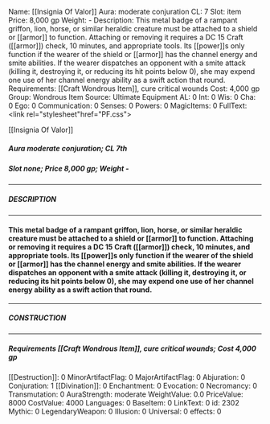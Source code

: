 Name: [[Insignia Of Valor]]
Aura: moderate conjuration
CL: 7
Slot: item
Price: 8,000 gp
Weight: -
Description: This metal badge of a rampant griffon, lion, horse, or similar heraldic creature must be attached to a shield or [[armor]] to function. Attaching or removing it requires a DC 15 Craft ([[armor]]) check, 10 minutes, and appropriate tools. Its [[power]]s only function if the wearer of the shield or [[armor]] has the channel energy and smite abilities. If the wearer dispatches an opponent with a smite attack (killing it, destroying it, or reducing its hit points below 0), she may expend one use of her channel energy ability as a swift action that round.
Requirements: [[Craft Wondrous Item]], cure critical wounds
Cost: 4,000 gp
Group: Wondrous Item
Source: Ultimate Equipment
AL: 0
Int: 0
Wis: 0
Cha: 0
Ego: 0
Communication: 0
Senses: 0
Powers: 0
MagicItems: 0
FullText: <link rel="stylesheet"href="PF.css"><div class="heading"><p class="alignleft">[[Insignia Of Valor]]</p><div style="clear: both;"></div></div><div><h5><b>Aura </b>moderate conjuration; <b>CL </b>7th</h5><h5><b>Slot </b>none; <b>Price </b>8,000 gp; <b>Weight </b>-</h5></div><hr/><div><h5><b>DESCRIPTION</b></h5></div><hr/><div><h4><p>This metal badge of a rampant griffon, lion, horse, or similar heraldic creature must be attached to a shield or [[armor]] to function. Attaching or removing it requires a DC 15 Craft ([[armor]]) check, 10 minutes, and appropriate tools. Its [[power]]s only function if the wearer of the shield or [[armor]] has the channel energy and smite abilities. If the wearer dispatches an opponent with a smite attack (killing it, destroying it, or reducing its hit points below 0), she may expend one use of her channel energy ability as a swift action that round.</p></h4></div><hr/><div><h5><b>CONSTRUCTION</b></h5></div><hr/><div><h5><b>Requirements </b>[[Craft Wondrous Item]], <i>cure critical wounds</i>; <b>Cost </b>4,000 gp</h5></div>
[[Destruction]]: 0
MinorArtifactFlag: 0
MajorArtifactFlag: 0
Abjuration: 0
Conjuration: 1
[[Divination]]: 0
Enchantment: 0
Evocation: 0
Necromancy: 0
Transmutation: 0
AuraStrength: moderate
WeightValue: 0.0
PriceValue: 8000
CostValue: 4000
Languages: 0
BaseItem: 0
LinkText: 0
id: 2302
Mythic: 0
LegendaryWeapon: 0
Illusion: 0
Universal: 0
effects: 0
